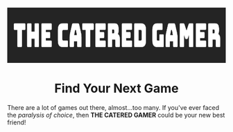 <p align="center">
  <img src="assets/images/READme-headerImg.png" height="128">
  <h1 align="center">Find Your Next Game</h1>
</p>

There are a lot of games out there, almost...too many. If you've ever faced the *paralysis of choice*, then **THE CATERED GAMER** could be your new best friend!
